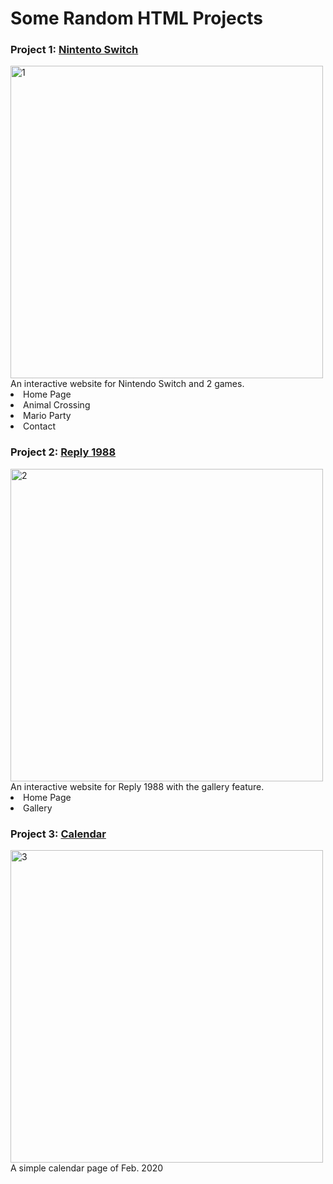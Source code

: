 # Some Random HTML Projects

<h3>Project 1: <a href='https://github.com/ruanty/html/blob/main/nintendo_page/homepage.html'>Nintento Switch</a></h3>
<img width="500" alt="1" src="https://user-images.githubusercontent.com/86521753/133762847-07bb00f9-fed0-4958-bbbe-12d9064150d5.png">
An interactive website for Nintendo Switch and 2 games.
<li>Home Page</li>
<li>Animal Crossing</li>
<li>Mario Party</li>
<li>Contact</li>


<h3>Project 2: <a href='https://github.com/ruanty/html/blob/main/reply1988/main.css'>Reply 1988</a></h3>
<img width="500" alt="2" src="https://user-images.githubusercontent.com/86521753/133763585-b2a6a730-0d35-45d1-a9b7-fb6ec74e7737.png">
An interactive website for Reply 1988 with the gallery feature.
<li>Home Page</li>
<li>Gallery</li>

<h3>Project 3: <a href='https://github.com/ruanty/html/blob/main/calendar/calendar.html'>Calendar</a></h3>
<img width="500" alt="3" src="https://user-images.githubusercontent.com/86521753/133763832-0c552520-7863-4d1a-8690-a2bb8f9569c2.png">
A simple calendar page of Feb. 2020
